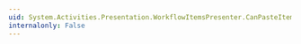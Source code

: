 ```yaml
---
uid: System.Activities.Presentation.WorkflowItemsPresenter.CanPasteItems(System.Collections.Generic.List{System.Object})
internalonly: False
---
```


